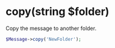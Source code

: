 # copy(string $folder)
Copy the message to another folder.

```php
$Message->copy('NewFolder');
```
